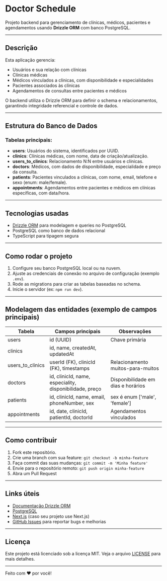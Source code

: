 # Doctor Schedule

Projeto backend para gerenciamento de clínicas, médicos, pacientes e agendamentos usando **Drizzle ORM** com banco PostgreSQL.

---

## Descrição

Esta aplicação gerencia:

- Usuários e sua relação com clínicas
- Clínicas médicas
- Médicos vinculados a clínicas, com disponibilidade e especialidades
- Pacientes associados às clínicas
- Agendamentos de consultas entre pacientes e médicos

O backend utiliza o Drizzle ORM para definir o schema e relacionamentos, garantindo integridade referencial e controle de dados.

---

## Estrutura do Banco de Dados

### Tabelas principais:

- **users**: Usuários do sistema, identificados por UUID.
- **clinics**: Clínicas médicas, com nome, data de criação/atualização.
- **users_to_clinics**: Relacionamento N:N entre usuários e clínicas.
- **doctors**: Médicos, com dados de disponibilidade, especialidade e preço da consulta.
- **patients**: Pacientes vinculados a clínicas, com nome, email, telefone e sexo (enum: male/female).
- **appointments**: Agendamentos entre pacientes e médicos em clínicas específicas, com data/hora.

---

## Tecnologias usadas

- [Drizzle ORM](https://orm.drizzle.team/) para modelagem e queries no PostgreSQL
- PostgreSQL como banco de dados relacional
- TypeScript para tipagem segura

---

## Como rodar o projeto

1. Configure seu banco PostgreSQL local ou na nuvem.
2. Ajuste as credenciais de conexão no arquivo de configuração (exemplo `.env`).
3. Rode as migrations para criar as tabelas baseadas no schema.
4. Inicie o servidor (ex: `npm run dev`).

---

## Modelagem das entidades (exemplo de campos principais)

| Tabela           | Campos principais                                       | Observações                        |
| ---------------- | ------------------------------------------------------- | ---------------------------------- |
| users            | id (UUID)                                               | Chave primária                     |
| clinics          | id, name, createdAt, updatedAt                          |                                    |
| users_to_clinics | userId (FK), clinicId (FK), timestamps                  | Relacionamento muitos-para-muitos  |
| doctors          | id, clinicId, name, especiality, disponibilidade, preço | Disponibilidade em dias e horários |
| patients         | id, clinicId, name, email, phoneNumber, sex             | sex é enum ['male', 'female']      |
| appointments     | id, date, clinicId, patientId, doctorId                 | Agendamentos vinculados            |

---

## Como contribuir

1. Fork este repositório.
2. Crie uma branch com sua feature: `git checkout -b minha-feature`
3. Faça commit das suas mudanças: `git commit -m 'Minha feature'`
4. Envie para o repositório remoto: `git push origin minha-feature`
5. Abra um Pull Request

---

## Links úteis

- [Documentação Drizzle ORM](https://orm.drizzle.team/)
- [PostgreSQL](https://www.postgresql.org/)
- [Next.js](https://nextjs.org/) (caso seu projeto use Next.js)
- [GitHub Issues](https://github.com/seu-usuario/seu-repo/issues) para reportar bugs e melhorias

---

## Licença

Este projeto está licenciado sob a licença MIT. Veja o arquivo [LICENSE](LICENSE) para mais detalhes.

---

Feito com ❤️ por você!
